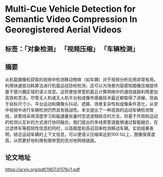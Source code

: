 # Multi-Cue Vehicle Detection for Semantic Video Compression In Georegistered Aerial Videos
## 标签：「对象检测」 「视频压缩」 「车辆检测」

## 摘要
从机载摄像机获取的视频中检测移动物体（如车辆）对于视频分析应用非常有用。利用快速低功耗算法进行机载运动目标检测，还可以为场景内容感知图像压缩提供基于感兴趣区域的语义信息。这将使低带宽机载云计算网络中的通信链路利用更加高效和灵活。尽管无人机或无人机平台和成像传感器技术最近都取得了进展，但由于目标尺寸小、平台运动和摄像头抖动、遮蔽、场景复杂性和成像条件恶化，从空中视频中进行车辆检测仍然具有挑战性。本文提出了一种高效的运动车辆检测管线，该管线采用深度学习和磁通量张量时空滤波相结合的方法，将基于外观和运动的检测以互补的方式进行协同融合。我们提出的多线索管道能够通过智能融合，在过滤停车等假阳性信息的同时，以高精度和高召回率检测移动车辆。实验结果表明，结合运动车辆的上下文信息，可以使语义压缩率达到100:1以上，图像保真度高，从而更好地利用有限带宽的空对地网络链路。
## 论文地址
https://arxiv.org/pdf/1907.01176v1.pdf
